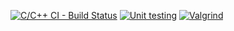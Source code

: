 [![C/C++ CI - Build Status](https://github.com/rkstark98/miniproject/actions/workflows/C_CPP.yml/badge.svg?branch=master)](https://github.com/rkstark98/miniproject/actions/workflows/C_CPP.yml)
[![Unit testing](https://github.com/rkstark98/miniproject/actions/workflows/unit-test.yml/badge.svg?branch=master)](https://github.com/rkstark98/miniproject/actions/workflows/unit-test.yml)
[![Valgrind](https://github.com/stepin105209/phonebook/actions/workflows/Valgrind.yml/badge.svg)](https://github.com/stepin105209/phonebook/actions/workflows/Valgrind.yml)
